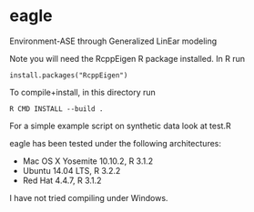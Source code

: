 eagle
====

Environment-ASE through Generalized LinEar modeling

Note you will need the RcppEigen R package installed. In R run

`install.packages("RcppEigen")`

To compile+install, in this directory run

`R CMD INSTALL --build .`

For a simple example script on synthetic data look at 
test.R

eagle has been tested under the following architectures: 
* Mac OS X Yosemite 10.10.2, R 3.1.2
* Ubuntu 14.04 LTS, R 3.2.2
* Red Hat 4.4.7, R 3.1.2  

I have not tried compiling under Windows. 
